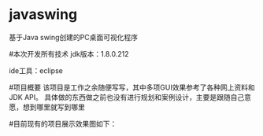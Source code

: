 # javaswing
基于Java swing创建的PC桌面可视化程序


#本次开发所有技术
jdk版本：1.8.0.212 

ide工具：eclipse

#项目概要
该项目是工作之余随便写写，其中多项GUI效果参考了各种网上资料和JDK API。
具体做的东西做之前也没有进行规划和案例设计，主要是跟随自己意愿，想到哪里就写到哪里

#目前现有的项目展示效果图如下：

